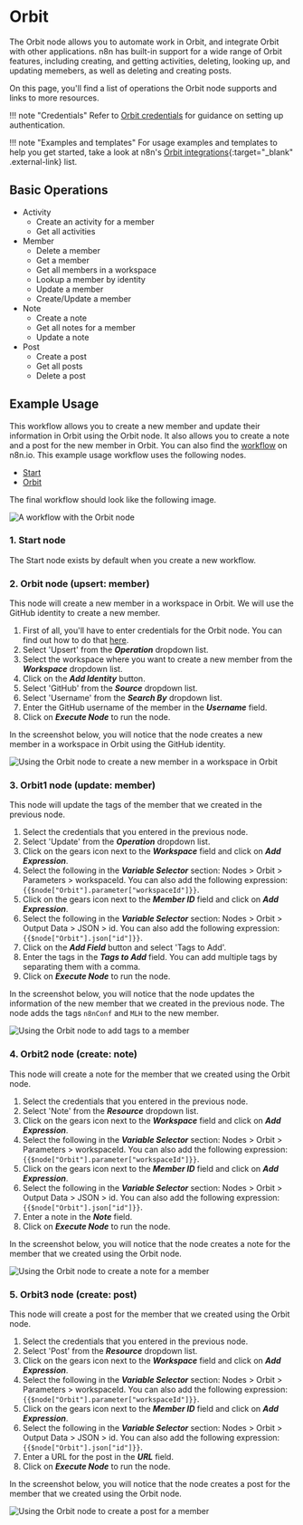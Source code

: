 # Orbit

The Orbit node allows you to automate work in Orbit, and integrate Orbit with other applications. n8n has built-in support for a wide range of Orbit features, including creating, and getting activities, deleting, looking up, and updating memebers, as well as deleting and creating posts. 

On this page, you'll find a list of operations the Orbit node supports and links to more resources.

!!! note "Credentials"
    Refer to [Orbit credentials](https://docs.n8n.io/integrations/builtin/credentials/orbit/) for guidance on setting up authentication. 

!!! note "Examples and templates"
    For usage examples and templates to help you get started, take a look at n8n's [Orbit integrations](https://n8n.io/integrations/orbit/){:target="_blank" .external-link} list.


## Basic Operations

* Activity
    * Create an activity for a member
    * Get all activities
* Member
    * Delete a member
    * Get a member
    * Get all members in a workspace
    * Lookup a member by identity
    * Update a member
    * Create/Update a member
* Note
    * Create a note
    * Get all notes for a member
    * Update a note
* Post
    * Create a post
    * Get all posts
    * Delete a post

## Example Usage

This workflow allows you to create a new member and update their information in Orbit using the Orbit node. It also allows you to create a note and a post for the new member in Orbit. You can also find the [workflow](https://n8n.io/workflows/765) on n8n.io. This example usage workflow uses the following nodes.
- [Start](/integrations/builtin/core-nodes/n8n-nodes-base.start/)
- [Orbit]()

The final workflow should look like the following image.

![A workflow with the Orbit node](/_images/integrations/builtin/app-nodes/orbit/workflow.png)

### 1. Start node

The Start node exists by default when you create a new workflow.


### 2. Orbit node (upsert: member)

This node will create a new member in a workspace in Orbit. We will use the GitHub identity to create a new member.

1. First of all, you'll have to enter credentials for the Orbit node. You can find out how to do that [here](/integrations/builtin/credentials/orbit/).
2. Select 'Upsert' from the ***Operation*** dropdown list.
3. Select the workspace where you want to create a new member from the ***Workspace*** dropdown list.
4. Click on the ***Add Identity*** button.
5. Select 'GitHub' from the ***Source*** dropdown list.
6. Select 'Username' from the ***Search By*** dropdown list.
7. Enter the GitHub username of the member in the ***Username*** field.
8. Click on ***Execute Node*** to run the node.

In the screenshot below, you will notice that the node creates a new member in a workspace in Orbit using the GitHub identity.

![Using the Orbit node to create a new member in a workspace in Orbit](/_images/integrations/builtin/app-nodes/orbit/orbit_node.png)

### 3. Orbit1 node (update: member)

This node will update the tags of the member that we created in the previous node.

1. Select the credentials that you entered in the previous node.
2. Select 'Update' from the ***Operation*** dropdown list.
3. Click on the gears icon next to the ***Workspace*** field and click on ***Add Expression***.
4. Select the following in the ***Variable Selector*** section: Nodes > Orbit > Parameters > workspaceId. You can also add the following expression: `{{$node["Orbit"].parameter["workspaceId"]}}`.
5. Click on the gears icon next to the ***Member ID*** field and click on ***Add Expression***.
6. Select the following in the ***Variable Selector*** section: Nodes > Orbit > Output Data > JSON > id. You can also add the following expression: `{{$node["Orbit"].json["id"]}}`.
7. Click on the ***Add Field*** button and select 'Tags to Add'.
8. Enter the tags in the ***Tags to Add*** field. You can add multiple tags by separating them with a comma.
9. Click on ***Execute Node*** to run the node.

In the screenshot below, you will notice that the node updates the information of the new member that we created in the previous node. The node adds the tags `n8nConf` and `MLH` to the new member.

![Using the Orbit node to add tags to a member](/_images/integrations/builtin/app-nodes/orbit/orbit1_node.png)

### 4. Orbit2 node (create: note)

This node will create a note for the member that we created using the Orbit node.

1. Select the credentials that you entered in the previous node.
2. Select 'Note' from the ***Resource*** dropdown list.
3. Click on the gears icon next to the ***Workspace*** field and click on ***Add Expression***.
4. Select the following in the ***Variable Selector*** section: Nodes > Orbit > Parameters > workspaceId. You can also add the following expression: `{{$node["Orbit"].parameter["workspaceId"]}}`.
5. Click on the gears icon next to the ***Member ID*** field and click on ***Add Expression***.
6. Select the following in the ***Variable Selector*** section: Nodes > Orbit > Output Data > JSON > id. You can also add the following expression: `{{$node["Orbit"].json["id"]}}`.
7. Enter a note in the ***Note*** field.
8. Click on ***Execute Node*** to run the node.

In the screenshot below, you will notice that the node creates a note for the member that we created using the Orbit node.

![Using the Orbit node to create a note for a member](/_images/integrations/builtin/app-nodes/orbit/orbit2_node.png)

### 5. Orbit3 node (create: post)

This node will create a post for the member that we created using the Orbit node.


1. Select the credentials that you entered in the previous node.
2. Select 'Post' from the ***Resource*** dropdown list.
3. Click on the gears icon next to the ***Workspace*** field and click on ***Add Expression***.
4. Select the following in the ***Variable Selector*** section: Nodes > Orbit > Parameters > workspaceId. You can also add the following expression: `{{$node["Orbit"].parameter["workspaceId"]}}`.
5. Click on the gears icon next to the ***Member ID*** field and click on ***Add Expression***.
6. Select the following in the ***Variable Selector*** section: Nodes > Orbit > Output Data > JSON > id. You can also add the following expression: `{{$node["Orbit"].json["id"]}}`.
7. Enter a URL for the post in the ***URL*** field.
8. Click on ***Execute Node*** to run the node.

In the screenshot below, you will notice that the node creates a post for the member that we created using the Orbit node.

![Using the Orbit node to create a post for a member](/_images/integrations/builtin/app-nodes/orbit/orbit3_node.png)




